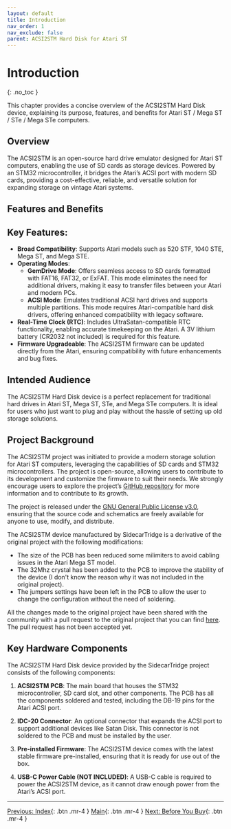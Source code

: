 ```yaml
---
layout: default
title: Introduction
nav_order: 1
nav_exclude: false
parent: ACSI2STM Hard Disk for Atari ST
---
```


# Introduction
{: .no_toc }

This chapter provides a concise overview of the ACSI2STM Hard Disk device, explaining its purpose, features, and benefits for Atari ST / Mega ST / STe / Mega STe computers.

## Overview

The ACSI2STM is an open-source hard drive emulator designed for Atari ST computers, enabling the use of SD cards as storage devices. Powered by an STM32 microcontroller, it bridges the Atari’s ACSI port with modern SD cards, providing a cost-effective, reliable, and versatile solution for expanding storage on vintage Atari systems.

## Features and Benefits

## Key Features:

- **Broad Compatibility**: Supports Atari models such as 520 STF, 1040 STE, Mega ST, and Mega STE.  
- **Operating Modes**:
  - **GemDrive Mode**: Offers seamless access to SD cards formatted with FAT16, FAT32, or ExFAT. This mode eliminates the need for additional drivers, making it easy to transfer files between your Atari and modern PCs.
  - **ACSI Mode**: Emulates traditional ACSI hard drives and supports multiple partitions. This mode requires Atari-compatible hard disk drivers, offering enhanced compatibility with legacy software.
- **Real-Time Clock (RTC)**: Includes UltraSatan-compatible RTC functionality, enabling accurate timekeeping on the Atari. A 3V lithium battery (CR2032 not included) is required for this feature.
- **Firmware Upgradeable**: The ACSI2STM firmware can be updated directly from the Atari, ensuring compatibility with future enhancements and bug fixes.

## Intended Audience

The ACSI2STM Hard Disk device is a perfect replacement for traditional hard drives in Atari ST, Mega ST, STe, and Mega STe computers. It is ideal for users who just want to plug and play without the hassle of setting up old storage solutions.

## Project Background

The ACSI2STM project was initiated to provide a modern storage solution for Atari ST computers, leveraging the capabilities of SD cards and STM32 microcontrollers. The project is open-source, allowing users to contribute to its development and customize the firmware to suit their needs. We strongly encourage users to explore the project’s [GitHub repository](https://github.com/retro16/acsi2stm) for more information and to contribute to its growth. 

The project is released under the [GNU General Public License v3.0](https://github.com/retro16/acsi2stm/blob/stable/LICENSE), ensuring that the source code and schematics are freely available for anyone to use, modify, and distribute.

The ACSI2STM device manufactured by SidecarTridge is a derivative of the original project with the following modifications:
- The size of the PCB has been reduced some milimiters to avoid cabling issues in the Atari Mega ST model.
- The 32Mhz crystal has been added to the PCB to improve the stability of the device (I don't know the reason why it was not included in the original project).
- The jumpers settings have been left in the PCB to allow the user to change the configuration without the need of soldering.

All the changes made to the original project have been shared with the community with a pull request to the original project that you can find [here](https://github.com/retro16/acsi2stm/pull/77). The pull request has not been accepted yet.


## Key Hardware Components

The ACSI2STM Hard Disk device provided by the SidecarTridge project consists of the following components:

1. **ACSI2STM PCB**: The main board that houses the STM32 microcontroller, SD card slot, and other components. The PCB has all the components soldered and tested, including the DB-19 pins for the Atari ACSI port.

2. **IDC-20 Connector**: An optional connector that expands the ACSI port to support additional devices like Satan Disk. This connector is not soldered to the PCB and must be installed by the user.

3. **Pre-installed Firmware**: The ACSI2STM device comes with the latest stable firmware pre-installed, ensuring that it is ready for use out of the box.

4. **USB-C Power Cable (NOT INCLUDED)**: A USB-C cable is required to power the ACSI2STM device, as it cannot draw enough power from the Atari’s ACSI port.

---

[Previous: Index](/acsi2stm-atari-st/){: .btn .mr-4 }
[Main](/acsi2stm-atari-st/){: .btn .mr-4 }
[Next: Before You Buy](/acsi2stm-atari-st/before-buy/){: .btn .mr-4 }
